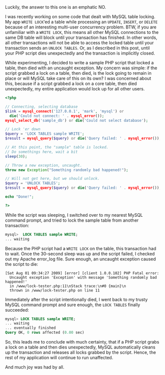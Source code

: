 Luckily, the answer to this one is an emphatic NO.

I was recently working on some code that dealt with MySQL table locking.  My app `WRITE LOCK`'ed a table while processing an `UPDATE`, `INSERT`, or `DELETE` because of an interesting multi-user concurrency problem.  BTW, if you are unfamiliar with a `WRITE LOCK`, this means all other MySQL connections to the same DB table will block until your transaction has finished.  In other words, all other transactions will not be able to access the locked table until your transaction sends an `UNLOCK TABLES`.  Or, as I described in this post, until your PHP script dies unexpectedly and the transaction is implicitly closed.

While experimenting, I decided to write a sample PHP script that locked a table, then died with an uncaught exception.  My concern was simple: if the script grabbed a lock on a table, then died, is the lock going to remain in place or will MySQL take care of this on its own?  I was concerned about this, because if a script grabbed a lock on a core table, then died unexpectedly, my entire application would lock up for all other users.

```php
<?php

// Connecting, selecting database
$link = mysql_connect('127.0.0.1', 'mark', 'mysql') or
  die('Could not connect: ' . mysql_error());
mysql_select_db('sample_db') or die('Could not select database');

// Lock 'er down
$query = 'LOCK TABLES sample WRITE';
$result = mysql_query($query) or die('Query failed: ' . mysql_error());

// At this point, the "sample" table is locked.
// Do somethings here, wait a bit
sleep(30);

// Throw a new exception, uncaught.
throw new Exception("Something randomly bad happened!");

// Will not get here, but we should unlock.
$query = 'UNLOCK TABLES';
$result = mysql_query($query) or die('Query failed: ' . mysql_error());

echo "Done!";

?>
```

While the script was sleeping, I switched over to my nearest MySQL command prompt, and tried to lock the sample table from another transaction:

```sql
mysql>  LOCK TABLES sample WRITE;
... waiting
```

Because the PHP script had a `WRITE LOCK` on the table, this transaction had to wait.  Once the 30-second sleep was up and the script failed, I checked out my Apache error_log file.  Sure enough, an uncaught exception caused the script to die:

```
[Sat Aug 01 09:34:27 2009] [error] [client 1.0.0.102] PHP Fatal error:
  Uncaught exception 'Exception' with message 'Something randomly bad happened!'
  in /www/lock-tester.php:11\nStack trace:\n#0 {main}\n
  thrown in /www/lock-tester.php on line 11
```

Immediately after the script intentionally died, I went back to my trusty MySQL command prompt and sure enough, the `LOCK TABLES` finally succeeded:

```sql
mysql> LOCK TABLES sample WRITE;
... waiting
... eventually finished
Query OK, 0 rows affected (0.00 sec)
```

So, this leads me to conclude with much certainty, that if a PHP script grabs a lock on a table and then dies unexpectedly, MySQL automatically cleans up the transaction and releases all locks grabbed by the script.  Hence, the rest of my application will continue to run unaffected.

And much joy was had by all.

<!--- tags: mysql, php -->